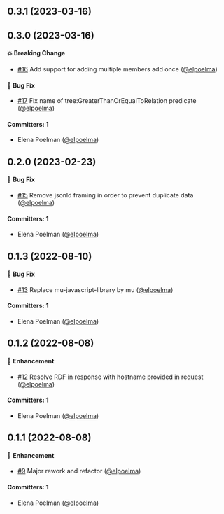 




## 0.3.1 (2023-03-16)

## 0.3.0 (2023-03-16)

#### :boom: Breaking Change
* [#16](https://github.com/redpencilio/fragmentation-producer-service/pull/16) Add support for adding multiple members add once ([@elpoelma](https://github.com/elpoelma))

#### :bug: Bug Fix
* [#17](https://github.com/redpencilio/fragmentation-producer-service/pull/17) Fix name of tree:GreaterThanOrEqualToRelation predicate ([@elpoelma](https://github.com/elpoelma))

#### Committers: 1
- Elena Poelman ([@elpoelma](https://github.com/elpoelma))

## 0.2.0 (2023-02-23)

#### :bug: Bug Fix
* [#15](https://github.com/redpencilio/fragmentation-producer-service/pull/15) Remove jsonld framing in order to prevent duplicate data ([@elpoelma](https://github.com/elpoelma))

#### Committers: 1
- Elena Poelman ([@elpoelma](https://github.com/elpoelma))

## 0.1.3 (2022-08-10)

#### :bug: Bug Fix
* [#13](https://github.com/redpencilio/fragmentation-producer-service/pull/13) Replace mu-javascript-library by mu ([@elpoelma](https://github.com/elpoelma))

#### Committers: 1
- Elena Poelman ([@elpoelma](https://github.com/elpoelma))

## 0.1.2 (2022-08-08)

#### :rocket: Enhancement
* [#12](https://github.com/redpencilio/fragmentation-producer-service/pull/12) Resolve RDF in response with hostname provided in request ([@elpoelma](https://github.com/elpoelma))

#### Committers: 1
- Elena Poelman ([@elpoelma](https://github.com/elpoelma))

## 0.1.1 (2022-08-08)

#### :rocket: Enhancement
* [#9](https://github.com/redpencilio/fragmentation-producer-service/pull/9) Major rework and refactor ([@elpoelma](https://github.com/elpoelma))

#### Committers: 1
- Elena Poelman ([@elpoelma](https://github.com/elpoelma))



